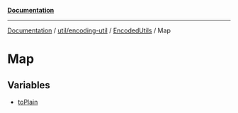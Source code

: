 [**Documentation**](../../../../../../index.md)

***

[Documentation](../../../../../../index.md) / [util/encoding-util](../../../../index.md) / [EncodedUtils](../../index.md) / Map

# Map

## Variables

- [toPlain](variables/toPlain.md)
